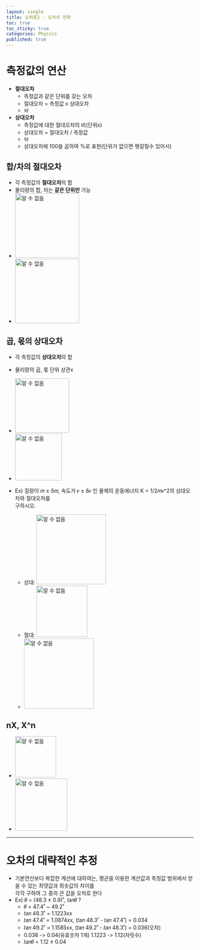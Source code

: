```yaml
---
layout: single
title: 오차론2 - 오차의 전파
toc: true
toc_sticky: true
categories: Physics
published: true
---
```


# 측정값의 연산
* **절대오차** 
   * 측정값과 같은 단위를 갖는 오차 
   * 절대오차 = 측정값 x 상대오차
   * <img width="14" alt="알 수 없음" src="https://user-images.githubusercontent.com/63464299/189525458-cf316886-8133-46cf-9206-62671024ce10.png">
* **상대오차** 
   * 측정값에 대한 절대오차의 비(단위x)
   * 상대오차 = 절대오차 / 측정값
   * <img width="14" alt="알 수 없음" src="https://user-images.githubusercontent.com/63464299/189525489-b2ad3938-b5be-437b-9b77-e16db415262f.png">
   * 상대오차에 100을 곱하여 %로 표현(단위가 없으면 헷갈릴수 있어서)


## 합/차의 절대오차
* 각 측정값의 **절대오차**의 합
* 물리량의 합, 차는 **같은 단위만** 가능
* <img width="172" alt="알 수 없음" src="https://user-images.githubusercontent.com/63464299/189522634-21048916-fc72-4e69-9574-e9aef8cc4044.png">
* <img width="172" alt="알 수 없음" src="https://user-images.githubusercontent.com/63464299/189522646-fb8aad52-d043-41d1-9c14-e0541736e9ae.png">


## 곱, 몫의 상대오차
* 각 측정값의 **상대오차**의 합
* 물리량의 곱, 몫 단위 상관x
* <img width="145" alt="알 수 없음" src="https://user-images.githubusercontent.com/63464299/189522650-bb12a772-4274-448a-b2b3-2432778d6087.png">
* <img width="125" alt="알 수 없음" src="https://user-images.githubusercontent.com/63464299/189522655-4081c19e-e138-4f87-af85-e66d5af4d7dd.png">

* Ex) 질량이 𝑚 ± δ𝑚, 속도가 𝑣 ± δ𝑣 인 물체의 운동에너지 K = 1/2𝑚𝑣^2의 상대오차와 절대오차를<br/>구하시오.
  * 상대: <img width="187" alt="알 수 없음" src="https://user-images.githubusercontent.com/63464299/189532176-e8905302-89cb-44ae-b63b-b87c218e5cec.png">
  * 절대: <img width="137" alt="알 수 없음" src="https://user-images.githubusercontent.com/63464299/189532205-b79a5359-0daa-4bbd-85f0-9bfa371643f5.png">
  * <img width="188" alt="알 수 없음" src="https://user-images.githubusercontent.com/63464299/189532218-7ded0a13-6437-4ba5-9be6-b2745d55d5ea.png">


## nX, X^n
* <img width="110" alt="알 수 없음" src="https://user-images.githubusercontent.com/63464299/189525889-37eaf976-8d4c-469b-8bbd-1957c46529f2.png">
* <img width="140" alt="알 수 없음" src="https://user-images.githubusercontent.com/63464299/189525892-df382f62-3087-4721-baf5-5b5ca9b7f20c.png">

-------------

# 오차의 대략적인 추정
* 기본연산보다 복잡한 계산에 대하여는, 평균을 이용한 계산값과 측정값 범위에서 얻을 수 있는 최댓값과 최솟값의 차이를<br/> 각각 구하여 그 중의 큰 값을 오차로 한다
* Ex) 𝜃 = (48.3 ± 0.9)˚, 𝑡𝑎𝑛𝜃 ?
    * 𝜃  = 47.4˚ ~ 49.2˚
    * 𝑡𝑎𝑛 48.3˚ = 1.1223xx
    * 𝑡𝑎𝑛 47.4˚ = 1.0874xx, (𝑡𝑎𝑛 48.3˚ - 𝑡𝑎𝑛 47.4˚) = 0.034
    * 𝑡𝑎𝑛 49.2˚ = 1.1585xx, (𝑡𝑎𝑛 49.2˚ - 𝑡𝑎𝑛 48.3˚) = 0.036(오차)
    * 0.036 -> 0.04(유효숫자 1개) 1.1223 -> 1.12(자릿수)
    * 𝑡𝑎𝑛𝜃 = 1.12 ± 0.04

